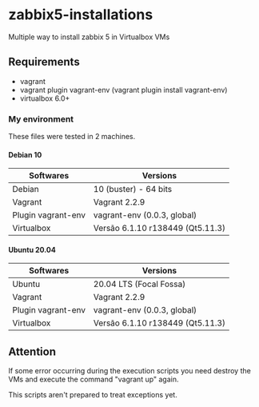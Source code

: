# zabbix5-installations

Multiple way to install zabbix 5 in Virtualbox VMs

## Requirements

* vagrant 
* vagrant plugin vagrant-env (vagrant plugin install vagrant-env)
* virtualbox 6.0+

### My environment

These files were tested in 2 machines. 

#### Debian 10

| Softwares | Versions |  
| - | - |
| Debian | 10 (buster) - 64 bits |  
| Vagrant |Vagrant 2.2.9 |  
| Plugin vagrant-env | vagrant-env (0.0.3, global) |  
| Virtualbox | Versão 6.1.10 r138449 (Qt5.11.3) |

#### Ubuntu 20.04

| Softwares | Versions |  
| - | - |
| Ubuntu | 20.04 LTS (Focal Fossa) |  
| Vagrant | Vagrant 2.2.9 |  
| Plugin vagrant-env | vagrant-env (0.0.3, global) |  
| Virtualbox | Versão 6.1.10 r138449 (Qt5.11.3) |

## Attention

If some error occurring during the execution scripts you need destroy the VMs and execute the command "vagrant up" again.

This scripts aren't prepared to treat exceptions yet.
